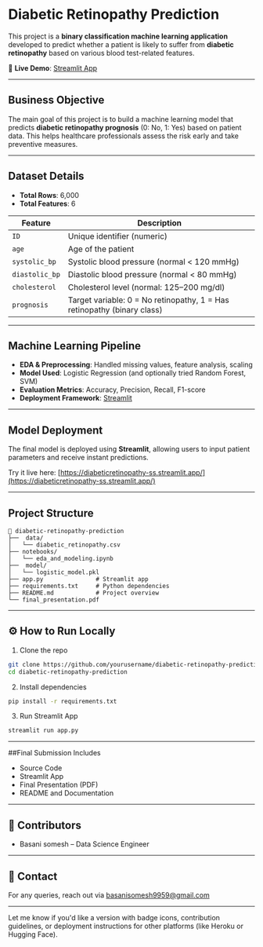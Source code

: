 
# Diabetic Retinopathy Prediction

This project is a **binary classification machine learning application** developed to predict whether a patient is likely to suffer from **diabetic retinopathy** based on various blood test-related features.

🔗 **Live Demo**: [Streamlit App](https://diabeticretinopathy-ss.streamlit.app/)

---

##  Business Objective

The main goal of this project is to build a machine learning model that predicts **diabetic retinopathy prognosis** (0: No, 1: Yes) based on patient data. This helps healthcare professionals assess the risk early and take preventive measures.

---

##  Dataset Details

- **Total Rows**: 6,000  
- **Total Features**: 6  

| Feature         | Description                                                                 |
|-----------------|-----------------------------------------------------------------------------|
| `ID`            | Unique identifier (numeric)                                                |
| `age`           | Age of the patient                                                         |
| `systolic_bp`   | Systolic blood pressure (normal < 120 mmHg)                                |
| `diastolic_bp`  | Diastolic blood pressure (normal < 80 mmHg)                                |
| `cholesterol`   | Cholesterol level (normal: 125–200 mg/dl)                                  |
| `prognosis`     | Target variable: 0 = No retinopathy, 1 = Has retinopathy (binary class)     |

---
##  Machine Learning Pipeline

- **EDA & Preprocessing**: Handled missing values, feature analysis, scaling
- **Model Used**: Logistic Regression (and optionally tried Random Forest, SVM)
- **Evaluation Metrics**: Accuracy, Precision, Recall, F1-score
- **Deployment Framework**: [Streamlit](https://streamlit.io)

---

## Model Deployment

The final model is deployed using **Streamlit**, allowing users to input patient parameters and receive instant predictions.

Try it live here: [https://diabeticretinopathy-ss.streamlit.app/](https://diabeticretinopathy-ss.streamlit.app/)

---

##  Project Structure

```
📁 diabetic-retinopathy-prediction
├──  data/
│   └── diabetic_retinopathy.csv
├── notebooks/
│   └── eda_and_modeling.ipynb
├──  model/
│   └── logistic_model.pkl
├── app.py               # Streamlit app
├── requirements.txt     # Python dependencies
├── README.md            # Project overview
└── final_presentation.pdf
```

---

## ⚙️ How to Run Locally

1. Clone the repo  
```bash
git clone https://github.com/yourusername/diabetic-retinopathy-prediction.git
cd diabetic-retinopathy-prediction
```

2. Install dependencies  
```bash
pip install -r requirements.txt
```

3. Run Streamlit App  
```bash
streamlit run app.py
```

---

##Final Submission Includes

- Source Code  
- Streamlit App  
- Final Presentation (PDF)  
- README and Documentation  

---

## 👥 Contributors

- Basani somesh – Data Science Engineer

---

## 📧 Contact

For any queries, reach out via basanisomesh9959@gmail.com

---

Let me know if you'd like a version with badge icons, contribution guidelines, or deployment instructions for other platforms (like Heroku or Hugging Face).

